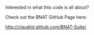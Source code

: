Interested in what this code is all about?

Check out the BNAT GitHub Page here:

http://claudijd.github.com/BNAT-Suite/
